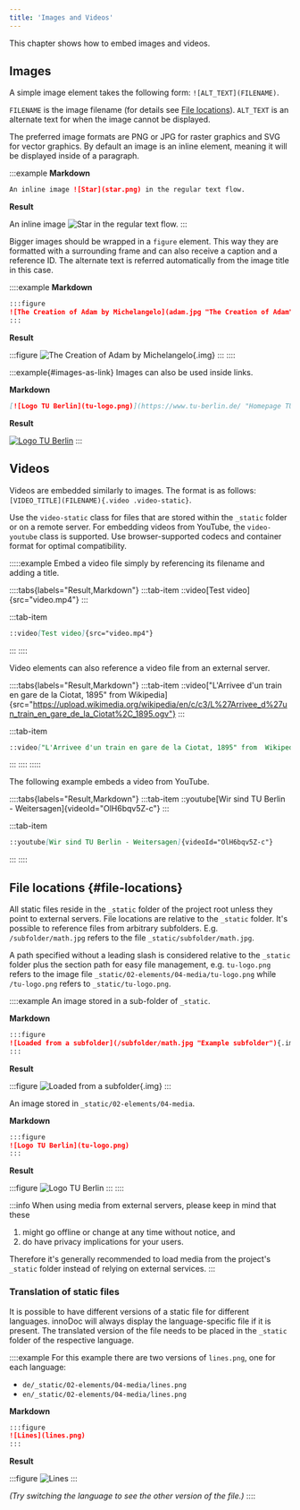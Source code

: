 ```yaml
---
title: 'Images and Videos'
---
```


This chapter shows how to embed images and videos.

## Images

A simple image element takes the following form: `![ALT_TEXT](FILENAME)`.

`FILENAME` is the image filename (for details see [File
locations](#file-locations)). `ALT_TEXT` is an alternate text for when the image
cannot be displayed.

The preferred image formats are PNG or JPG for raster graphics and SVG for
vector graphics. By default an image is an inline element, meaning it will be
displayed inside of a paragraph.

:::example
**Markdown**

```markdown
An inline image ![Star](star.png) in the regular text flow.
```

**Result**

An inline image ![Star](star.png) in the regular text flow.
:::

Bigger images should be wrapped in a `figure` element. This way they are
formatted with a surrounding frame and can also receive a caption and a
reference ID. The alternate text is referred automatically from the image title
in this case.

::::example
**Markdown**

```markdown
:::figure
![The Creation of Adam by Michelangelo](adam.jpg "The Creation of Adam"){.img}
:::
```

**Result**

:::figure
![The Creation of Adam by Michelangelo](adam.jpg "The Creation of Adam"){.img}
:::
::::

:::example{#images-as-link}
Images can also be used inside links.

**Markdown**

```markdown
[![Logo TU Berlin](tu-logo.png)](https://www.tu-berlin.de/ "Homepage TU Berlin")
```

**Result**

[![Logo TU Berlin](tu-logo.png)](https://www.tu-berlin.de/ "Homepage TU Berlin")
:::

## Videos

Videos are embedded similarly to images. The format is as follows:
`[VIDEO_TITLE](FILENAME){.video .video-static}`.

Use the `video-static` class for files that are stored within the `_static`
folder or on a remote server. For embedding videos from YouTube, the
`video-youtube` class is supported. Use browser-supported codecs and container
format for optimal compatibility.

:::::example
Embed a video file simply by referencing its filename and adding a title.

::::tabs{labels="Result,Markdown"}
:::tab-item
::video[Test video]{src="video.mp4"}
:::

:::tab-item
```markdown
::video[Test video]{src="video.mp4"}
```
:::
::::

Video elements can also reference a video file from an external server.

::::tabs{labels="Result,Markdown"}
:::tab-item
::video["L'Arrivee d'un train en gare de la Ciotat, 1895" from  Wikipedia]{src="https://upload.wikimedia.org/wikipedia/en/c/c3/L%27Arrivee_d%27un_train_en_gare_de_la_Ciotat%2C_1895.ogv"}
:::

:::tab-item
```markdown
::video["L'Arrivee d'un train en gare de la Ciotat, 1895" from  Wikipedia]{src="https://upload.wikimedia.org/wikipedia/en/c/c3/L%27Arrivee_d%27un_train_en_gare_de_la_Ciotat%2C_1895.ogv"}
```
:::
::::
:::::

The following example embeds a video from YouTube.

::::tabs{labels="Result,Markdown"}
:::tab-item
::youtube[Wir sind TU Berlin - Weitersagen]{videoId="OlH6bqv5Z-c"}
:::

:::tab-item
```markdown
::youtube[Wir sind TU Berlin - Weitersagen]{videoId="OlH6bqv5Z-c"}
```
:::
::::

## File locations {#file-locations}

All static files reside in the `_static` folder of the project root unless they
point to external servers. File locations are relative to the `_static` folder.
It's possible to reference files from arbitrary subfolders. E.g.
`/subfolder/math.jpg` refers to the file `_static/subfolder/math.jpg`.

A path specified without a leading slash is considered relative to the `_static`
folder plus the section path for easy file management, e.g. `tu-logo.png` refers
to the image file `_static/02-elements/04-media/tu-logo.png` while
`/tu-logo.png` refers to `_static/tu-logo.png`.

::::example
An image stored in a sub-folder of `_static`.

**Markdown**

```markdown
:::figure
![Loaded from a subfolder](/subfolder/math.jpg "Example subfolder"){.img}
:::
```

**Result**

:::figure
![Loaded from a subfolder](/subfolder/math.jpg "Example subfolder"){.img}
:::

An image stored in `_static/02-elements/04-media`.

**Markdown**

```markdown
:::figure
![Logo TU Berlin](tu-logo.png)
:::
```

**Result**

:::figure
![Logo TU Berlin](tu-logo.png)
:::
::::

:::info
When using media from external servers, please keep in mind that these

1. might go offline or change at any time without notice, and
2. do have privacy implications for your users.

Therefore it's generally recommended to load media from the project's `_static`
folder instead of relying on external services.
:::

### Translation of static files

It is possible to have different versions of a static file for different
languages. innoDoc will always display the language-specific file if it is
present. The translated version of the file needs to be placed in the `_static`
folder of the respective language.

::::example
For this example there are two versions of `lines.png`, one for each language:

- `de/_static/02-elements/04-media/lines.png`
- `en/_static/02-elements/04-media/lines.png`

**Markdown**

```markdown
:::figure
![Lines](lines.png)
:::
```

**Result**

:::figure
![Lines](lines.png)
:::

*(Try switching the language to see the other version of the file.)*
::::
